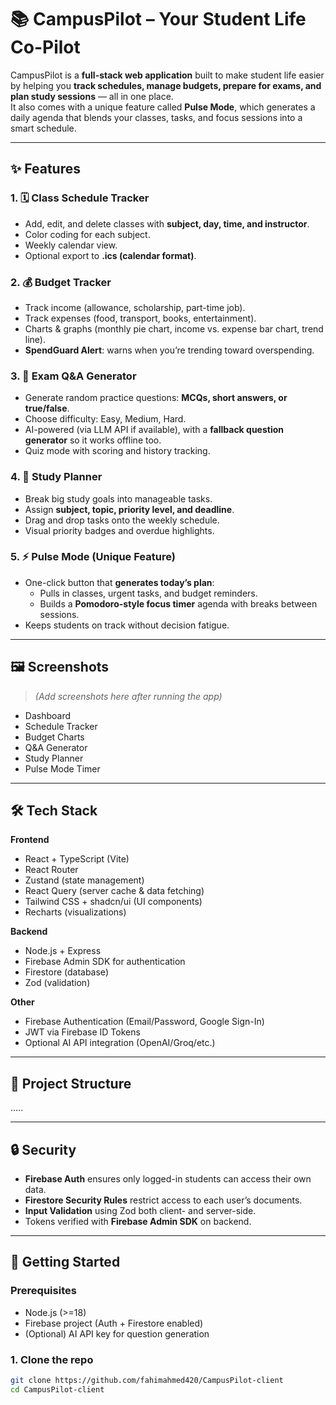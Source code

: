 # 📚 CampusPilot – Your Student Life Co-Pilot

CampusPilot is a **full-stack web application** built to make student life easier by helping you **track schedules, manage budgets, prepare for exams, and plan study sessions** — all in one place.  
It also comes with a unique feature called **Pulse Mode**, which generates a daily agenda that blends your classes, tasks, and focus sessions into a smart schedule.

---

## ✨ Features

### 1. 🗓 Class Schedule Tracker
- Add, edit, and delete classes with **subject, day, time, and instructor**.
- Color coding for each subject.
- Weekly calendar view.
- Optional export to **.ics (calendar format)**.

### 2. 💰 Budget Tracker
- Track income (allowance, scholarship, part-time job).
- Track expenses (food, transport, books, entertainment).
- Charts & graphs (monthly pie chart, income vs. expense bar chart, trend line).
- **SpendGuard Alert**: warns when you’re trending toward overspending.

### 3. 📝 Exam Q&A Generator
- Generate random practice questions: **MCQs, short answers, or true/false**.
- Choose difficulty: Easy, Medium, Hard.
- AI-powered (via LLM API if available), with a **fallback question generator** so it works offline too.
- Quiz mode with scoring and history tracking.

### 4. 📑 Study Planner
- Break big study goals into manageable tasks.
- Assign **subject, topic, priority level, and deadline**.
- Drag and drop tasks onto the weekly schedule.
- Visual priority badges and overdue highlights.

### 5. ⚡ Pulse Mode (Unique Feature)
- One-click button that **generates today’s plan**:
  - Pulls in classes, urgent tasks, and budget reminders.
  - Builds a **Pomodoro-style focus timer** agenda with breaks between sessions.
- Keeps students on track without decision fatigue.

---

## 🖼 Screenshots
> *(Add screenshots here after running the app)*  
- Dashboard  
- Schedule Tracker  
- Budget Charts  
- Q&A Generator  
- Study Planner  
- Pulse Mode Timer  

---

## 🛠 Tech Stack

**Frontend**
- React + TypeScript (Vite)
- React Router
- Zustand (state management)
- React Query (server cache & data fetching)
- Tailwind CSS + shadcn/ui (UI components)
- Recharts (visualizations)

**Backend**
- Node.js + Express
- Firebase Admin SDK for authentication
- Firestore (database)
- Zod (validation)

**Other**
- Firebase Authentication (Email/Password, Google Sign-In)
- JWT via Firebase ID Tokens
- Optional AI API integration (OpenAI/Groq/etc.)

---

## 📂 Project Structure

.....



---

## 🔒 Security
- **Firebase Auth** ensures only logged-in students can access their own data.
- **Firestore Security Rules** restrict access to each user’s documents.
- **Input Validation** using Zod both client- and server-side.
- Tokens verified with **Firebase Admin SDK** on backend.

---

## 🚀 Getting Started

### Prerequisites
- Node.js (>=18)
- Firebase project (Auth + Firestore enabled)
- (Optional) AI API key for question generation

### 1. Clone the repo
```bash
git clone https://github.com/fahimahmed420/CampusPilot-client
cd CampusPilot-client
